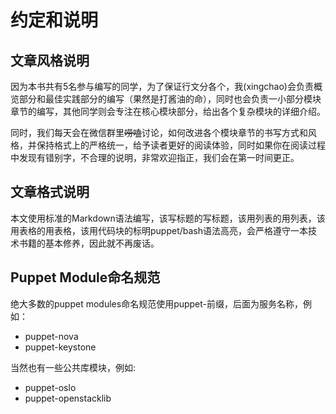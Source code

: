 # 约定和说明


## 文章风格说明

因为本书共有5名参与编写的同学，为了保证行文分各个，我(xingchao)会负责概览部分和最佳实践部分的编写（果然是打酱油的命），同时也会负责一小部分模块章节的编写，其他同学则会专注在核心模块部分，给出各个复杂模块的详细介绍。

同时，我们每天会在微信群里~~唠嗑~~讨论，如何改进各个模块章节的书写方式和风格，并保持格式上的严格统一，给予读者更好的阅读体验，同时如果你在阅读过程中发现有错别字，不合理的说明，非常欢迎指正，我们会在第一时间更正。


## 文章格式说明

本文使用标准的Markdown语法编写，该写标题的写标题，该用列表的用列表，该用表格的用表格，该用代码块的标明puppet/bash语法高亮，会严格遵守一本技术书籍的基本修养，因此就不再废话。

## Puppet Module命名规范

绝大多数的puppet modules命名规范使用puppet-前缀，后面为服务名称，例如：

* puppet-nova
* puppet-keystone

当然也有一些公共库模块，例如:

* puppet-oslo
* puppet-openstacklib





